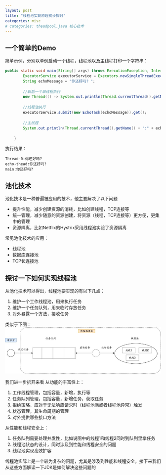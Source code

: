 ```yaml
---
layout: post
title: "线程池实现原理初步探讨"
categories: misc
# categories: theadpool,java 核心技术
---
```


## 一个简单的Demo

简单示例，分别以单例启动一个线程，线程池以及主线程打印一个字符串：

```java
public static void main(String[] args) throws ExecutionException, InterruptedException {
        ExecutorService executorService = Executors.newSingleThreadExecutor(new NamedTheadFactory());
        String echoMessage = "你还好吗? ";

        //新启一个单线程执行
        new Thread(() -> System.out.println(Thread.currentThread().getName() + ":" + echoMessage)).start();

        //线程池执行
        executorService.submit(new EchoTask(echoMessage)).get();

        //主线程
        System.out.println(Thread.currentThread().getName() + ":" + echoMessage);

    }
```


执行结果：
```
Thread-0:你还好吗? 
echo-thead:你还好吗? 
main:你还好吗? 
```

## 池化技术
池化技术是一种普遍被应用的技术，他主要解决了以下问题
* 提升性能，减少创建资源的消耗，比如创建线程，TCP连接等
* 统一管理，减少随意的资源创建，将资源（线程，TCP连接等）更方便，更集中的管理
* 资源隔离，比如Netflix的Hystrix采用线程池实验了资源隔离

常见池化技术的应用：
* 线程池
* 数据库连接池
* TCP长连接池

## 探讨一下如何实现线程池
从池化技术可以得出，线程池要实现的有以下几点：
1. 维护一个工作线程池，用来执行任务
2. 维护一个任务队列，用来临时存放任务
3. 对外暴露一个方法，接收任务

类似于下图：
![](https://raw.githubusercontent.com/wanghe9011/xiaoge.github.io/main/resource/thread-pool/helloworld.jpg "图1")

我们进一步拆开来看
从功能的丰富性上：
1. 工作线程管理，包括容量，新增，执行等
2. 任务队列管理，包括容量，新增任务，获取任务
3. 拒绝策略，应对于无法响应请求时（线程池满或者线程池异常）触发
4. 状态管理，其生命周期的管理
5. 对外提供哪些接口方法


从性能和线程安全上：
1. 任务队列需要处理并发性，比如说图中的线程1和线程2同时到队列里拿任务
2. 线程池状态的设计，同时涉及到性能和线程安全的问题
3. 线程池实现高效扩容

线程池实际上是一个较为复杂的问题，尤其是涉及到性能和线程安全，接下来我们从这些方面解读一下JDK是如何解决这些问题的
